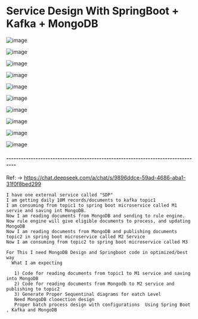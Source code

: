 # Service Design With SpringBoot + Kafka + MongoDB

![image](https://github.com/user-attachments/assets/2e000e5a-4171-4d7e-84e0-95e54987a542)

![image](https://github.com/user-attachments/assets/312f48c1-a172-4804-9393-f68faa7c2e7f)

![image](https://github.com/user-attachments/assets/3a6c7311-8140-4f7a-9c1a-dc0a2b7185f7)


![image](https://github.com/user-attachments/assets/36d4e18a-df11-4000-a1ea-8c8f60f8e6cb)


![image](https://github.com/user-attachments/assets/a7e69958-9542-4535-8b7e-37260d7c8bfa)

![image](https://github.com/user-attachments/assets/d755cb49-b513-4c55-b2a7-5331d6b5aeb3)



![image](https://github.com/user-attachments/assets/87e6f702-0737-4896-910d-abf82c077938)

![image](https://github.com/user-attachments/assets/ad203fa8-a6bd-4f9b-bd8c-a880a075577b)

![image](https://github.com/user-attachments/assets/79866646-49c1-42f1-b63a-22422b4170c3)

![image](https://github.com/user-attachments/assets/4e2b9c91-7b7f-4f39-9142-a5de77fe5dcf)


#### --------------------------------------------------------------------------------


Ref: -> https://chat.deepseek.com/a/chat/s/9896ddce-59ad-4686-aba1-31f0f8bed299

```text
I have one external service called "SDP"
I am getting daily 10M records/documents to kafka topic1
I am consuming from topic1 to spring boot microservice called M1 servie and saving int MongoDB.
Now I am reading documents from MongoDB and sending to rule engine.
Now rule engine will give eligible documents to process, and updating MongoDB
Now I am reading documents from MongoDB and publishing documents topic2 in spring boot microservice called M2 Service
Now I am consuming from topic2 to spring boot microservice called M3

For This I need MongoDB Design and Springboot code in optimized/best way
  What I am expecting
  
   1) Code for reading documents from topic1 to M1 service and saving into MongoDB
   2) Code for reading documents from Mongodb to M2 service and publishing to topic2
   3) Generate Proper Sequentinal diagrams for eatch Level
   Need MongoDB clooection design
   Proper batch process design with configurations  Using Spring Boot , Kafka and MongoDB
```
